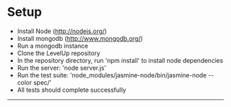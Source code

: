 # Setup

 - Install Node (http://nodejs.org/)
 - Install mongodb (http://www.mongodb.org/)
 - Run a mongodb instance
 - Clone the LevelUp repository
 - In the repository directory, run 'npm install' to install node dependencies
 - Run the server: 'node server.js'
 - Run the test suite: 'node_modules/jasmine-node/bin/jasmine-node --color spec/'
 - All tests should complete successfully
 
---